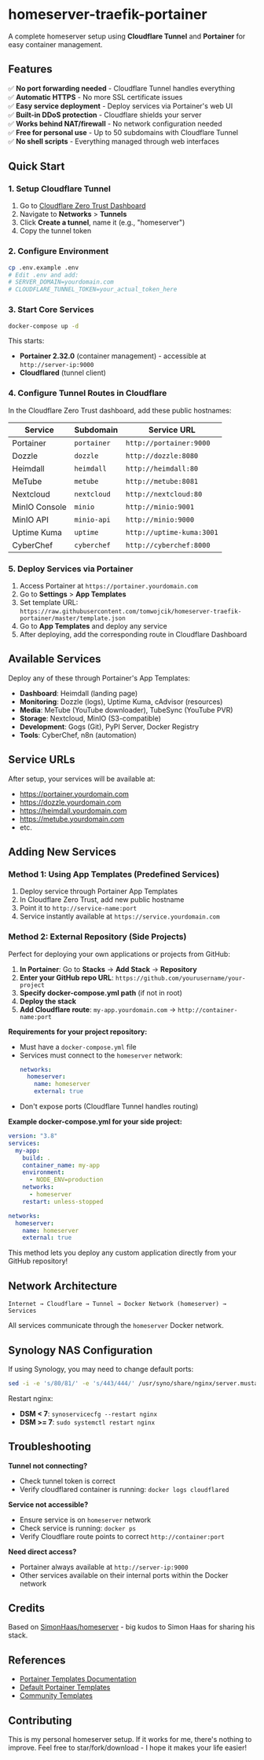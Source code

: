 # homeserver-traefik-portainer

A complete homeserver setup using **Cloudflare Tunnel** and **Portainer** for easy container management.

## Features

✅ **No port forwarding needed** - Cloudflare Tunnel handles everything  
✅ **Automatic HTTPS** - No more SSL certificate issues  
✅ **Easy service deployment** - Deploy services via Portainer's web UI  
✅ **Built-in DDoS protection** - Cloudflare shields your server  
✅ **Works behind NAT/firewall** - No network configuration needed  
✅ **Free for personal use** - Up to 50 subdomains with Cloudflare Tunnel  
✅ **No shell scripts** - Everything managed through web interfaces  

## Quick Start

### 1. Setup Cloudflare Tunnel
1. Go to [Cloudflare Zero Trust Dashboard](https://one.dash.cloudflare.com/)
2. Navigate to **Networks** > **Tunnels**
3. Click **Create a tunnel**, name it (e.g., "homeserver")
4. Copy the tunnel token

### 2. Configure Environment
```bash
cp .env.example .env
# Edit .env and add:
# SERVER_DOMAIN=yourdomain.com
# CLOUDFLARE_TUNNEL_TOKEN=your_actual_token_here
```

### 3. Start Core Services
```bash
docker-compose up -d
```

This starts:
- **Portainer 2.32.0** (container management) - accessible at `http://server-ip:9000`
- **Cloudflared** (tunnel client)

### 4. Configure Tunnel Routes in Cloudflare

In the Cloudflare Zero Trust dashboard, add these public hostnames:

| Service | Subdomain | Service URL |
|---------|-----------|-------------|
| Portainer | `portainer` | `http://portainer:9000` |
| Dozzle | `dozzle` | `http://dozzle:8080` |
| Heimdall | `heimdall` | `http://heimdall:80` |
| MeTube | `metube` | `http://metube:8081` |
| Nextcloud | `nextcloud` | `http://nextcloud:80` |
| MinIO Console | `minio` | `http://minio:9001` |
| MinIO API | `minio-api` | `http://minio:9000` |
| Uptime Kuma | `uptime` | `http://uptime-kuma:3001` |
| CyberChef | `cyberchef` | `http://cyberchef:8000` |

### 5. Deploy Services via Portainer

1. Access Portainer at `https://portainer.yourdomain.com`
2. Go to **Settings** > **App Templates**
3. Set template URL: `https://raw.githubusercontent.com/tomwojcik/homeserver-traefik-portainer/master/template.json`
4. Go to **App Templates** and deploy any service
5. After deploying, add the corresponding route in Cloudflare Dashboard

## Available Services

Deploy any of these through Portainer's App Templates:

- **Dashboard**: Heimdall (landing page)
- **Monitoring**: Dozzle (logs), Uptime Kuma, cAdvisor (resources)
- **Media**: MeTube (YouTube downloader), TubeSync (YouTube PVR)
- **Storage**: Nextcloud, MinIO (S3-compatible)
- **Development**: Gogs (Git), PyPI Server, Docker Registry
- **Tools**: CyberChef, n8n (automation)

## Service URLs

After setup, your services will be available at:
- https://portainer.yourdomain.com
- https://dozzle.yourdomain.com  
- https://heimdall.yourdomain.com
- https://metube.yourdomain.com
- etc.

## Adding New Services

### Method 1: Using App Templates (Predefined Services)
1. Deploy service through Portainer App Templates
2. In Cloudflare Zero Trust, add new public hostname
3. Point it to `http://service-name:port`
4. Service instantly available at `https://service.yourdomain.com`

### Method 2: External Repository (Side Projects)
Perfect for deploying your own applications or projects from GitHub:

1. **In Portainer**: Go to **Stacks** → **Add Stack** → **Repository**
2. **Enter your GitHub repo URL**: `https://github.com/yourusername/your-project`
3. **Specify docker-compose.yml path** (if not in root)
4. **Deploy the stack**
5. **Add Cloudflare route**: `my-app.yourdomain.com` → `http://container-name:port`

**Requirements for your project repository:**
- Must have a `docker-compose.yml` file
- Services must connect to the `homeserver` network:
  ```yaml
  networks:
    homeserver:
      name: homeserver
      external: true
  ```
- Don't expose ports (Cloudflare Tunnel handles routing)

**Example docker-compose.yml for your side project:**
```yaml
version: "3.8"
services:
  my-app:
    build: .
    container_name: my-app
    environment:
      - NODE_ENV=production
    networks:
      - homeserver
    restart: unless-stopped

networks:
  homeserver:
    name: homeserver
    external: true
```

This method lets you deploy any custom application directly from your GitHub repository!

## Network Architecture

```
Internet → Cloudflare → Tunnel → Docker Network (homeserver) → Services
```

All services communicate through the `homeserver` Docker network.

## Synology NAS Configuration

If using Synology, you may need to change default ports:
```bash
sed -i -e 's/80/81/' -e 's/443/444/' /usr/syno/share/nginx/server.mustache /usr/syno/share/nginx/DSM.mustache /usr/syno/share/nginx/WWWService.mustache
```

Restart nginx:
- **DSM < 7**: `synoservicecfg --restart nginx`
- **DSM >= 7**: `sudo systemctl restart nginx`

## Troubleshooting

**Tunnel not connecting?**
- Check tunnel token is correct
- Verify cloudflared container is running: `docker logs cloudflared`

**Service not accessible?**
- Ensure service is on `homeserver` network
- Check service is running: `docker ps`
- Verify Cloudflare route points to correct `http://container:port`

**Need direct access?**
- Portainer always available at `http://server-ip:9000`
- Other services available on their internal ports within the Docker network

## Credits

Based on [SimonHaas/homeserver](https://github.com/SimonHaas/homeserver) - big kudos to Simon Haas for sharing his stack.

## References

- [Portainer Templates Documentation](https://docs.portainer.io/v/ce-2.11/advanced/app-templates/format#container-template-definition-format)
- [Default Portainer Templates](https://github.com/portainer/templates/blob/master/templates-2.0.json)
- [Community Templates](https://github.com/Qballjos/portainer_templates/blob/master/Template/template.json)

## Contributing

This is my personal homeserver setup. If it works for me, there's nothing to improve.
Feel free to star/fork/download - I hope it makes your life easier!
